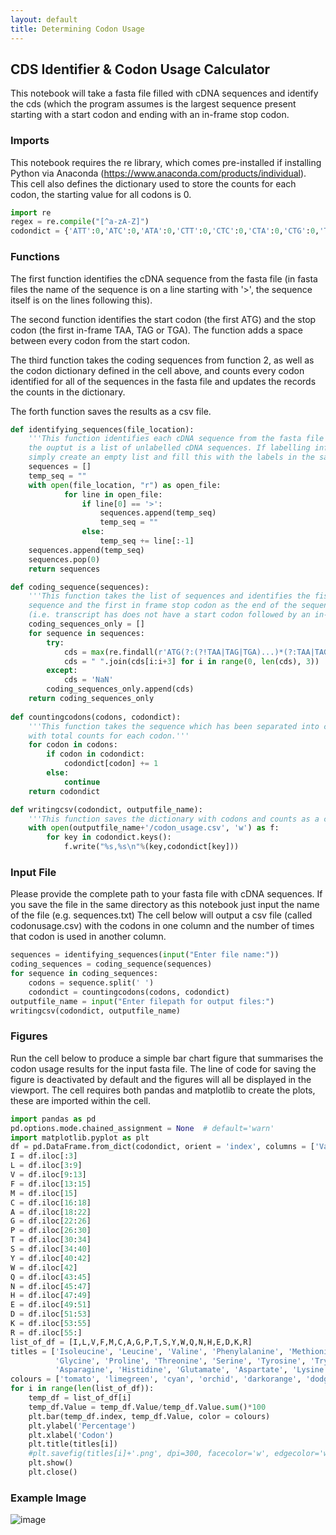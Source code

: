 ```yaml
---
layout: default
title: Determining Codon Usage
---
```


## CDS Identifier & Codon Usage Calculator

This notebook will take a fasta file filled with cDNA sequences and identify the cds (which the program assumes is the largest sequence present starting with a start codon and ending with an in-frame stop codon.

### Imports

This notebook requires the re library, which comes pre-installed if installing Python via Anaconda (https://www.anaconda.com/products/individual). This cell also defines the dictionary used to store the counts for each codon, the starting value for all codons is 0.

```python
import re
regex = re.compile("[^a-zA-Z]")
codondict = {'ATT':0,'ATC':0,'ATA':0,'CTT':0,'CTC':0,'CTA':0,'CTG':0,'TTA':0,'TTG':0,'GTT':0,'GTC':0,'GTA':0,'GTG':0,'TTT':0,'TTC':0,'ATG':0,'TGT':0,'TGC':0,'GCT':0,'GCC':0,'GCA':0,'GCG':0,'GGT':0,'GGC':0,'GGA':0,'GGG':0,'CCT':0,'CCC':0,'CCA':0,'CCG':0,'ACT':0,'ACC':0,'ACA':0,'ACG':0,'TCT':0,'TCC':0,'TCA':0,'TCG':0,'AGT':0,'AGC':0,'TAT':0,'TAC':0,'TGG':0,'CAA':0,'CAG':0,'AAT':0,'AAC':0,'CAT':0,'CAC':0,'GAA':0,'GAG':0,'GAT':0,'GAC':0,'AAA':0,'AAG':0,'CGT':0,'CGC':0,'CGA':0,'CGG':0,'AGA':0,'AGG':0}
```

### Functions

The first function identifies the cDNA sequence from the fasta file (in fasta files the name of the sequence is on a line starting with '>', the sequence itself is on the lines following this).

The second function identifies the start codon (the first ATG) and the stop codon (the first in-frame TAA, TAG or TGA). The function adds a space between every codon from the start codon.

The third function takes the coding sequences from function 2, as well as the codon dictionary defined in the cell above, and counts every codon identified for all of the sequences in the fasta file and updates the records the counts in the dictionary.

The forth function saves the results as a csv file.

```python
def identifying_sequences(file_location):
    '''This function identifies each cDNA sequence from the fasta file and adds it as an item to a list, 
    the ouptut is a list of unlabelled cDNA sequences. If labelling information needs to be retained, 
    simply create an empty list and fill this with the labels in the same order as the sequences.'''
    sequences = []
    temp_seq = ""
    with open(file_location, "r") as open_file:
            for line in open_file:
                if line[0] == '>':
                    sequences.append(temp_seq)
                    temp_seq = ""
                else:
                    temp_seq += line[:-1]
    sequences.append(temp_seq)
    sequences.pop(0)
    return sequences

def coding_sequence(sequences):
    '''This function takes the list of sequences and identifies the fist ATG codon as the start of the 
    sequence and the first in frame stop codon as the end of the sequence. It also adds a space between each codon. If no cds is identified
    (i.e. transcript has does not have a start codon followed by an in-frame stop codon) then the function returns NaN as the cds sequence'''
    coding_sequences_only = []
    for sequence in sequences:
        try:
            cds = max(re.findall(r'ATG(?:(?!TAA|TAG|TGA)...)*(?:TAA|TAG|TGA)',sequence), key = len)
            cds = " ".join(cds[i:i+3] for i in range(0, len(cds), 3))
        except: 
            cds = 'NaN'
        coding_sequences_only.append(cds)
    return coding_sequences_only
    
def countingcodons(codons, codondict):
    '''This function takes the sequence which has been separated into codons and counts each one. Output is an updated dictionary
    with total counts for each codon.'''
    for codon in codons:
        if codon in codondict:
            codondict[codon] += 1
        else:
            continue
    return codondict

def writingcsv(codondict, outputfile_name):
    '''This function saves the dictionary with codons and counts as a csv file.'''
    with open(outputfile_name+'/codon_usage.csv', 'w') as f:
        for key in codondict.keys():
            f.write("%s,%s\n"%(key,codondict[key]))
```
### Input File

Please provide the complete path to your fasta file with cDNA sequences. If you save the file in the same directory as this notebook just input the name of the file (e.g. sequences.txt) The cell below will output a csv file (called codonusage.csv) with the codons in one column and the number of times that codon is used in another column.

```python
sequences = identifying_sequences(input("Enter file name:"))
coding_sequences = coding_sequence(sequences)
for sequence in coding_sequences:
    codons = sequence.split(' ')
    codondict = countingcodons(codons, codondict)
outputfile_name = input("Enter filepath for output files:")
writingcsv(codondict, outputfile_name)
```

### Figures

Run the cell below to produce a simple bar chart figure that summarises the codon usage results for the input fasta file. The line of code for saving the figure is deactivated by default and the figures will all be displayed in the viewport. The cell requires both pandas and matplotlib to create the plots, these are imported within the cell.

```python
import pandas as pd
pd.options.mode.chained_assignment = None  # default='warn'
import matplotlib.pyplot as plt
df = pd.DataFrame.from_dict(codondict, orient = 'index', columns = ['Value'])
I = df.iloc[:3]
L = df.iloc[3:9]
V = df.iloc[9:13]
F = df.iloc[13:15]
M = df.iloc[15]
C = df.iloc[16:18]
A = df.iloc[18:22]
G = df.iloc[22:26]
P = df.iloc[26:30]
T = df.iloc[30:34]
S = df.iloc[34:40]
Y = df.iloc[40:42]
W = df.iloc[42]
Q = df.iloc[43:45]
N = df.iloc[45:47]
H = df.iloc[47:49]
E = df.iloc[49:51]
D = df.iloc[51:53]
K = df.iloc[53:55]
R = df.iloc[55:]
list_of_df = [I,L,V,F,M,C,A,G,P,T,S,Y,W,Q,N,H,E,D,K,R]
titles = ['Isoleucine', 'Leucine', 'Valine', 'Phenylalanine', 'Methionine', 'Cysteine', 'Alanine',
          'Glycine', 'Proline', 'Threonine', 'Serine', 'Tyrosine', 'Tryptophan', 'Glutamine',
          'Asparagine', 'Histidine', 'Glutamate', 'Aspartate', 'Lysine', 'Arginine']
colours = ['tomato', 'limegreen', 'cyan', 'orchid', 'darkorange', 'dodgerblue']
for i in range(len(list_of_df)):
    temp_df = list_of_df[i]
    temp_df.Value = temp_df.Value/temp_df.Value.sum()*100
    plt.bar(temp_df.index, temp_df.Value, color = colours)
    plt.ylabel('Percentage')
    plt.xlabel('Codon')
    plt.title(titles[i])
    #plt.savefig(titles[i]+'.png', dpi=300, facecolor='w', edgecolor='w',orientation='portrait')
    plt.show()
    plt.close()
 ```
 ### Example Image
 ![image](https://user-images.githubusercontent.com/96560726/151654962-632ca92a-9065-4f1b-90e9-6cff9105afd7.png)

 
 
